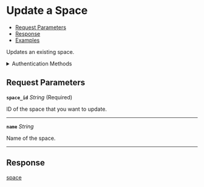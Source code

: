 # Update a Space

- [Request Parameters](./#request-parameters)
- [Response](./#response)
- [Examples](./#examples)

Updates an existing space.


<details>

<summary>Authentication Methods</summary>

- API key
- Personal access token
  <br>Must also include the `seam-workspace` header in the request.

To learn more, see [Authentication](https://docs.seam.co/latest/api/authentication).
</details>

## Request Parameters

**`space_id`** *String* (Required)

ID of the space that you want to update.

---

**`name`** *String*

Name of the space.

---


## Response

[space](./)

